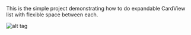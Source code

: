 This is the simple project demonstrating how to do expandable CardView list with flexible space between each.

![alt tag](http://img.pixady.com/2017/03/471761_ezgif.comvideotogif.gif)
